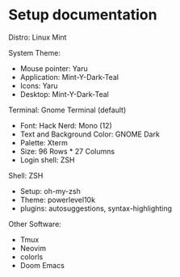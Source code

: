 # Setup documentation

Distro: Linux Mint

System Theme:
- Mouse pointer: Yaru
- Application: Mint-Y-Dark-Teal
- Icons: Yaru
- Desktop: Mint-Y-Dark-Teal

Terminal: Gnome Terminal (default)
- Font: Hack Nerd: Mono (12)
- Text and Background Color: GNOME Dark
- Palette: Xterm
- Size: 96 Rows * 27 Columns
- Login shell: ZSH

Shell: ZSH
- Setup: oh-my-zsh
- Theme: powerlevel10k
- plugins: autosuggestions, syntax-highlighting

Other Software: 
- Tmux
- Neovim
- colorls
- Doom Emacs
